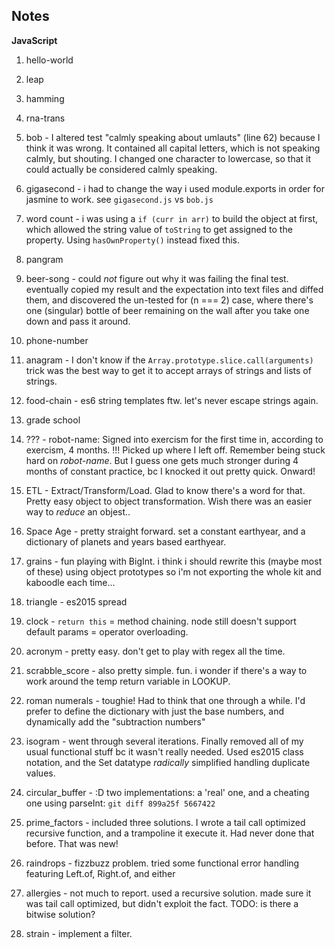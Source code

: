 ## Notes ##

__JavaScript__

  1. hello-world

  2. leap

  3. hamming

  4. rna-trans

  5. bob - I altered test "calmly speaking about umlauts" (line 62) because I think it was wrong. It contained all capital letters, which is not speaking calmly, but shouting. I changed one character to lowercase, so that it could actually be considered calmly speaking.

  6. gigasecond - i had to change the way i used module.exports in order for jasmine to work. see `gigasecond.js` vs `bob.js`

  7. word count - i was using a `if (curr in arr)` to build the object at first, which allowed the string value of `toString` to get assigned to the property. Using `hasOwnProperty()` instead fixed this.

  8. pangram

  9. beer-song - could _not_ figure out why it was failing the final test. eventually copied my result and the expectation into text files and diffed them, and discovered the un-tested for (n === 2) case, where there's one (singular) bottle of beer remaining on the wall after you take one down and pass it around.

  1. phone-number

  1. anagram - I don't know if the `Array.prototype.slice.call(arguments)` trick was the best way to get it to accept arrays of strings and lists of strings.

  1. food-chain - es6 string templates ftw. let's never escape strings again.
  
  1. grade school

  1. ??? - robot-name: Signed into exercism for the first time in, according to exercism, 4 months. !!! Picked up where I left off. Remember being stuck hard on _robot-name_. But I guess one gets much stronger during 4 months of constant practice, bc I knocked it out pretty quick. Onward!

  1. ETL - Extract/Transform/Load. Glad to know there's a word for that. Pretty easy object to object transformation. Wish there was an easier way to _reduce_ an objest..

  1. Space Age - pretty straight forward. set a constant earthyear, and a dictionary of planets and years based earthyear.

  2. grains - fun playing with BigInt. i think i should rewrite this (maybe most of these) using object prototypes so i'm not exporting the whole kit and kaboodle each time...

  1. triangle - es2015 spread

  2. clock - `return this` = method chaining. node still doesn't support default params = operator overloading. 

  1. acronym - pretty easy. don't get to play with regex all the time.

  1. scrabble_score - also pretty simple. fun. i wonder if there's a way to work around the temp return variable in LOOKUP.

  1. roman numerals - toughie! Had to think that one through a while. I'd prefer to define the dictionary with just the base numbers, and dynamically add the "subtraction numbers"

  2. isogram - went through several iterations. Finally removed all of my usual functional stuff bc it wasn't really needed. Used es2015 class notation, and the Set datatype _radically_ simplified handling duplicate values.

  3. circular_buffer - :D two implementations: a 'real' one, and a cheating one using parseInt: `git diff 899a25f 5667422`

  3. prime_factors - included three solutions. I wrote a tail call optimized recursive function, and a trampoline it execute it. Had never done that before. That was new!

  2. raindrops - fizzbuzz problem. tried some functional error handling featuring Left.of, Right.of, and either

  1. allergies - not much to report. used a recursive solution. made sure it was tail call optimized, but didn't exploit the fact. TODO: is there a bitwise solution?

  2. strain - implement a filter.
